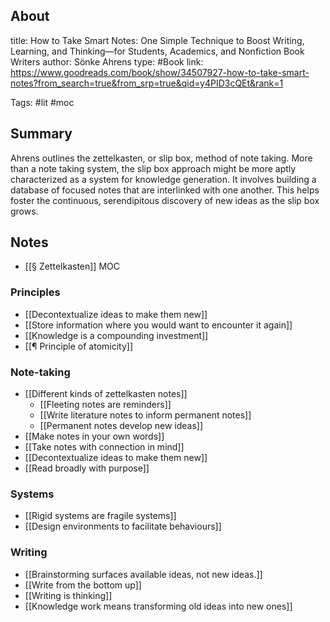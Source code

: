 ## About
title: How to Take Smart Notes: One Simple Technique to Boost Writing, Learning, and Thinking—for Students, Academics, and Nonfiction Book Writers
author: Sönke Ahrens
type: #Book 
link: https://www.goodreads.com/book/show/34507927-how-to-take-smart-notes?from_search=true&from_srp=true&qid=y4PID3cQEt&rank=1

Tags: #lit #moc 

## Summary
Ahrens outlines the zettelkasten, or slip box, method of note taking. More than a note taking system, the slip box approach might be more aptly characterized as a system for knowledge generation. It involves building a database of focused notes that are interlinked with one another. This helps foster the continuous, serendipitous discovery of new ideas as the slip box grows. 

## Notes
- [[§ Zettelkasten]] MOC

### Principles 
- [[Decontextualize ideas to make them new]]
- [[Store information where you would want to encounter it again]]
- [[Knowledge is a compounding investment]]
- [[¶ Principle of atomicity]]

### Note-taking
- [[Different kinds of zettelkasten notes]]
	- [[Fleeting notes are reminders]]
	- [[Write literature notes to inform permanent notes]]
	- [[Permanent notes develop new ideas]]
- [[Make notes in your own words]]
- [[Take notes with connection in mind]]
- [[Decontextualize ideas to make them new]]
- [[Read broadly with purpose]]

### Systems 
- [[Rigid systems are fragile systems]]
- [[Design environments to facilitate behaviours]]

### Writing
- [[Brainstorming surfaces available ideas, not new ideas.]]
- [[Write from the bottom up]]
- [[Writing is thinking]]
- [[Knowledge work means transforming old ideas into new ones]]